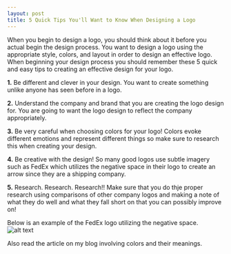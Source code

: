 ```yaml
---
layout: post
title: 5 Quick Tips You'll Want to Know When Designing a Logo
---
```


When you begin to design a logo, you should think about it before you actual begin the design process. You want to design a logo using the appropriate style, colors, and layout in order to design an effective logo.
When beginning your design process you should remember these 5 quick and easy tips to creating an effective design for your logo.

**1.** Be different and clever in your design. You want to create something unlike anyone has seen before in a logo.

**2.** Understand the company and brand that you are creating the logo design for. You are going to want the logo design to reflect the company appropriately.

**3.** Be very careful when choosing colors for your logo! Colors evoke different emotions and represent different things so make sure to research this when creating your design.

**4.** Be creative with the design! So many good logos use subtle imagery such as FedEx which utilizes the negative space in their logo to create an arrow since they are a shipping company.

**5.** Research. Research. Research!! Make sure that you do thje proper research using comparisons of other company logos and making a note of what they do well and what they fall short on that you can possibly improve on!

Below is an example of the FedEx logo utilizing the negative space.
![alt text](http://mailcallnewburypark.com/Fedex-logo.jpg "Look at the logo between the E and X")

Also read the article on my blog involving colors and their meanings.

